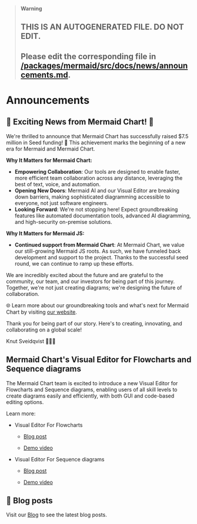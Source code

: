 > **Warning**
>
> ## THIS IS AN AUTOGENERATED FILE. DO NOT EDIT.
>
> ## Please edit the corresponding file in [/packages/mermaid/src/docs/news/announcements.md](../../packages/mermaid/src/docs/news/announcements.md).

# Announcements

## 🚀 Exciting News from Mermaid Chart! 🚀

We're thrilled to announce that Mermaid Chart has successfully raised $7.5 million in Seed funding! 🌟 This achievement marks the beginning of a new era for Mermaid and Mermaid Chart.

**Why It Matters for Mermaid Chart:**

* **Empowering Collaboration**: Our tools are designed to enable faster, more efficient team collaboration across any distance, leveraging the best of text, voice, and automation.
* **Opening New Doors**: Mermaid AI and our Visual Editor are breaking down barriers, making sophisticated diagramming accessible to everyone, not just software engineers.
* **Looking Forward**: We're not stopping here! Expect groundbreaking features like automated documentation tools, advanced AI diagramming, and high-security on-premise solutions.

**Why It Matters for Mermaid JS:**

* **Continued support from Mermaid Chart**: At Mermaid Chart, we value our still-growing Mermaid JS roots. As such, we have funneled back development and support to the project. Thanks to the successful seed round, we can continue to ramp up these efforts.

We are incredibly excited about the future and are grateful to the community, our team, and our investors for being part of this journey. Together, we're not just creating diagrams; we're designing the future of collaboration.

🌐 Learn more about our groundbreaking tools and what's next for Mermaid Chart by visiting [our website](https://www.mermaidchart.com/blog/posts/mermaid-chart-raises-7.5m-to-reinvent-visual-collaoration-for-enterprises).

Thank you for being part of our story. Here's to creating, innovating, and collaborating on a global scale!

Knut Sveidqvist 🧜‍♂️✨

## Mermaid Chart's Visual Editor for Flowcharts and Sequence diagrams

The Mermaid Chart team is excited to introduce a new Visual Editor for Flowcharts and Sequence diagrams, enabling users of all skill levels to create diagrams easily and efficiently, with both GUI and code-based editing options.

Learn more:

* Visual Editor For Flowcharts

  * [Blog post](https://www.mermaidchart.com/blog/posts/mermaid-chart-releases-new-visual-editor-for-flowcharts)

  * [Demo video](https://www.youtube.com/watch?v=5aja0gijoO0)

* Visual Editor For Sequence diagrams

  * [Blog post](https://www.mermaidchart.com/blog/posts/mermaid-chart-unveils-visual-editor-for-sequence-diagrams)

  * [Demo video](https://youtu.be/imc2u5_N6Dc)

## 📖 Blog posts

Visit our [Blog](./blog.md) to see the latest blog posts.
